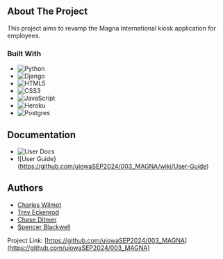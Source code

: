 <!-- ABOUT THE PROJECT -->
## About The Project

This project aims to revamp the Magna International kiosk application for employees.

### Built With

* ![Python](https://img.shields.io/badge/python-3670A0?style=for-the-badge&logo=python&logoColor=ffdd54)
* ![Django](https://img.shields.io/badge/django-%23092E20.svg?style=for-the-badge&logo=django&logoColor=white)
* ![HTML5](https://img.shields.io/badge/html5-%23E34F26.svg?style=for-the-badge&logo=html5&logoColor=white)
* ![CSS3](https://img.shields.io/badge/css3-%231572B6.svg?style=for-the-badge&logo=css3&logoColor=white)
* ![JavaScript](https://img.shields.io/badge/javascript-%23323330.svg?style=for-the-badge&logo=javascript&logoColor=%23F7DF1E)
* ![Heroku](https://img.shields.io/badge/Heroku-%23FF9900.svg?style=for-the-badge&logo=heroku&logoColor=white)
* ![Postgres](https://img.shields.io/badge/postgres-%23316192.svg?style=for-the-badge&logo=postgresql&logoColor=white)


<!-- Documentation -->
## Documentation
* ![User Docs](https://github.com/uiowaSEP2024/003_MAGNA/wiki/Developer-Documentation)
* ![User Guide}(https://github.com/uiowaSEP2024/003_MAGNA/wiki/User-Guide)

<!-- AUTHORS -->
## Authors

- [Charles Wilmot](https://github.com/chazwilmot)
- [Trey Eckenrod](https://github.com/teckenrod)
- [Chase Ditmer](https://github.com/ChaseDitt)
- [Spencer Blackwell](https://github.com/smblackwll)

Project Link: [https://github.com/uiowaSEP2024/003_MAGNA](https://github.com/uiowaSEP2024/003_MAGNA)
